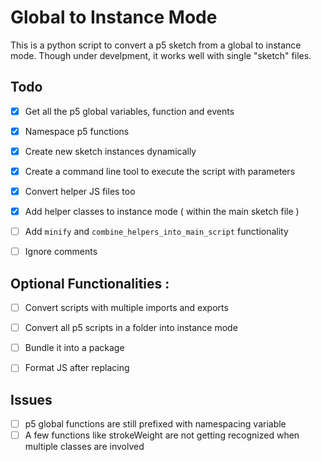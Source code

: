 # Global to Instance Mode

This is a python script to convert a p5 sketch from a global to instance mode. Though under develpment, it works well with single "sketch" files. 


## Todo

- [x] Get all the p5 global variables, function and events
- [x] Namespace p5 functions
- [x] Create new sketch instances dynamically
- [x] Create a command line tool to execute the script with parameters
- [x] Convert helper JS files too
- [x] Add helper classes to instance mode ( within the main sketch file )
- [ ] Add `minify` and `combine_helpers_into_main_script` functionality
- [ ] Ignore comments


## Optional Functionalities : 

- [ ] Convert scripts with multiple imports and exports
- [ ] Convert all p5 scripts in a folder into instance mode   
- [ ] Bundle it into a package 
- [ ] Format JS after replacing


## Issues

- [ ] p5 global functions are still prefixed with namespacing variable
- [ ] A few functions like strokeWeight are not getting recognized when multiple classes are involved
